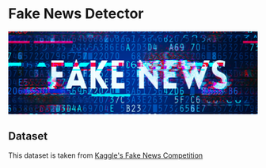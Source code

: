 # Fake News Detector
![Fake News](image/fakenews.png)

## Dataset

This dataset is taken from [Kaggle's Fake News Competition](https://www.kaggle.com/c/fake-news/overview)